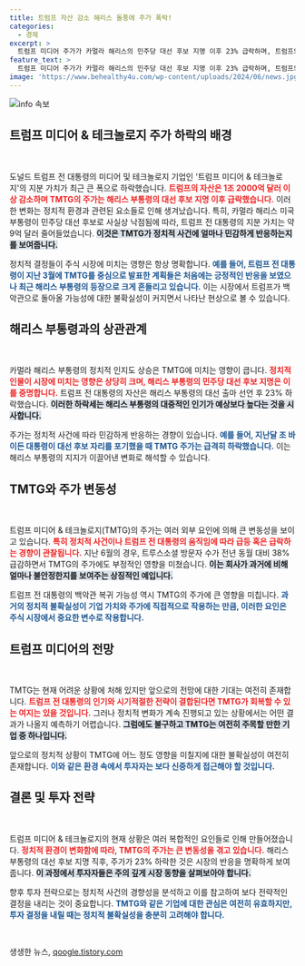 ```yaml
---
title: 트럼프 자산 감소 해리스 돌풍에 주가 폭락!
categories:
  - 경제
excerpt: >
  트럼프 미디어 주가가 카멀라 해리스의 민주당 대선 후보 지명 이후 23% 급락하며, 트럼프의 지분 가치가 40억 달러에서 31억 달러로 감소했습니다. 해리스 인기 상승이 경제에 미친 충격, 더욱 궁금하지 않으신가요?
feature_text: >
  트럼프 미디어 주가가 카멀라 해리스의 민주당 대선 후보 지명 이후 23% 급락하며, 트럼프의 지분 가치가 40억 달러에서 31억 달러로 감소했습니다. 해리스 인기 상승이 경제에 미친 충격, 더욱 궁금하지 않으신가요?
image: 'https://www.behealthy4u.com/wp-content/uploads/2024/06/news.jpg'
---
```


<p><img src="https://www.behealthy4u.com/wp-content/uploads/2024/06/news.jpg" alt="info 속보" /></p>

<h2 data-ke-size="size26">트럼프 미디어 & 테크놀로지 주가 하락의 배경</h2>

<p data-ke-size="size16">&nbsp;</p>

<p>도널드 트럼프 전 대통령의 미디어 및 테크놀로지 기업인 '트럼프 미디어 &amp; 테크놀로지'의 지분 가치가 최근 큰 폭으로 하락했습니다. <b><span style="color: #ee2323;">트럼프의 자산은 1조 2000억 달러 이상 감소하며 TMTG의 주가는 해리스 부통령의 대선 후보 지명 이후 급락했습니다.</span></b> 이러한 변화는 정치적 환경과 관련된 요소들로 인해 생겨났습니다. 특히, 카멀라 해리스 미국 부통령이 민주당 대선 후보로 사실상 낙점됨에 따라, 트럼프 전 대통령의 지분 가치는 약 9억 달러 줄어들었습니다. <b><span style="background-color: #21538527;">이것은 TMTG가 정치적 사건에 얼마나 민감하게 반응하는지를 보여줍니다.</span></b></p>

<p>정치적 결정들이 주식 시장에 미치는 영향은 항상 명확합니다. <b><span style="color: #1a5490;">예를 들어, 트럼프 전 대통령이 지난 3월에 TMTG를 중심으로 발표한 계획들은 처음에는 긍정적인 반응을 보였으나 최근 해리스 부통령의 등장으로 크게 흔들리고 있습니다.</span></b> 이는 시장에서 트럼프가 백악관으로 돌아올 가능성에 대한 불확실성이 커지면서 나타난 현상으로 볼 수 있습니다.</p>

<h2 data-ke-size="size26">해리스 부통령과의 상관관계</h2>

<p data-ke-size="size16">&nbsp;</p>

<p>카멀라 해리스 부통령의 정치적 인지도 상승은 TMTG에 미치는 영향이 큽니다. <b><span style="color: #ee2323;">정치적 인물이 시장에 미치는 영향은 상당히 크며, 해리스 부통령의 민주당 대선 후보 지명은 이를 증명합니다.</span></b> 트럼프 전 대통령의 자산은 해리스 부통령의 대선 출마 선언 후 23% 하락했습니다. <b><span style="background-color: #21538527;">이러한 하락세는 해리스 부통령의 대중적인 인기가 예상보다 높다는 것을 시사합니다.</span></b></p>

<p>주가는 정치적 사건에 따라 민감하게 반응하는 경향이 있습니다. <b><span style="color: #1a5490;">예를 들어, 지난달 조 바이든 대통령이 대선 후보 자리를 포기했을 때 TMTG 주가는 급격히 하락했습니다.</span></b> 이는 해리스 부통령의 지지가 이끌어낸 변화로 해석할 수 있습니다.</p>

<h2 data-ke-size="size26">TMTG와 주가 변동성</h2>

<p data-ke-size="size16">&nbsp;</p>

<p>트럼프 미디어 &amp; 테크놀로지(TMTG)의 주가는 여러 외부 요인에 의해 큰 변동성을 보이고 있습니다. <b><span style="color: #ee2323;">특히 정치적 사건이나 트럼프 전 대통령의 움직임에 따라 급등 혹은 급락하는 경향이 관찰됩니다.</span></b> 지난 6월의 경우, 트루스소셜 방문자 수가 전년 동월 대비 38% 급감하면서 TMTG의 주가에도 부정적인 영향을 미쳤습니다. <b><span style="background-color: #21538527;">이는 회사가 과거에 비해 얼마나 불안정한지를 보여주는 상징적인 예입니다.</span></b></p>

<p>트럼프 전 대통령의 백악관 복귀 가능성 역시 TMTG의 주가에 큰 영향을 미칩니다. <b><span style="color: #1a5490;">과거의 정치적 불확실성이 기업 가치와 주가에 직접적으로 작용하는 만큼, 이러한 요인은 주식 시장에서 중요한 변수로 작용합니다.</span></b></p>

<h2 data-ke-size="size26">트럼프 미디어의 전망</h2>

<p data-ke-size="size16">&nbsp;</p>

<p>TMTG는 현재 어려운 상황에 처해 있지만 앞으로의 전망에 대한 기대는 여전히 존재합니다. <b><span style="color: #ee2323;">트럼프 전 대통령의 인기와 시기적절한 전략이 결합된다면 TMTG가 회복할 수 있는 여지는 있을 것입니다.</span></b> 그러나 정치적 변화가 계속 진행되고 있는 상황에서는 어떤 결과가 나올지 예측하기 어렵습니다. <b><span style="background-color: #21538527;">그럼에도 불구하고 TMTG는 여전히 주목할 만한 기업 중 하나입니다.</span></b></p>

<p>앞으로의 정치적 상황이 TMTG에 어느 정도 영향을 미칠지에 대한 불확실성이 여전히 존재합니다. <b><span style="color: #1a5490;">이와 같은 환경 속에서 투자자는 보다 신중하게 접근해야 할 것입니다.</span></b></p>

<h2 data-ke-size="size26">결론 및 투자 전략</h2>

<p data-ke-size="size16">&nbsp;</p>

<p>트럼프 미디어 &amp; 테크놀로지의 현재 상황은 여러 복합적인 요인들로 인해 만들어졌습니다. <b><span style="color: #ee2323;">정치적 환경이 변화함에 따라, TMTG의 주가는 큰 변동성을 겪고 있습니다.</span></b> 해리스 부통령의 대선 후보 지명 직후, 주가가 23% 하락한 것은 시장의 반응을 명확하게 보여줍니다. <b><span style="background-color: #21538527;">이 과정에서 투자자들은 주의 깊게 시장 동향을 살펴보아야 합니다.</span></b></p>

<p>향후 투자 전략으로는 정치적 사건의 경향성을 분석하고 이를 참고하여 보다 전략적인 결정을 내리는 것이 중요합니다. <b><span style="color: #1a5490;">TMTG와 같은 기업에 대한 관심은 여전히 유효하지만, 투자 결정을 내릴 때는 정치적 불확실성을 충분히 고려해야 합니다.</span></b></p>

<p data-ke-size="size16">&nbsp;</p>
생생한 뉴스, <a href="https://qoogle.tistory.com" rel="dofollow">qoogle.tistory.com</a>


